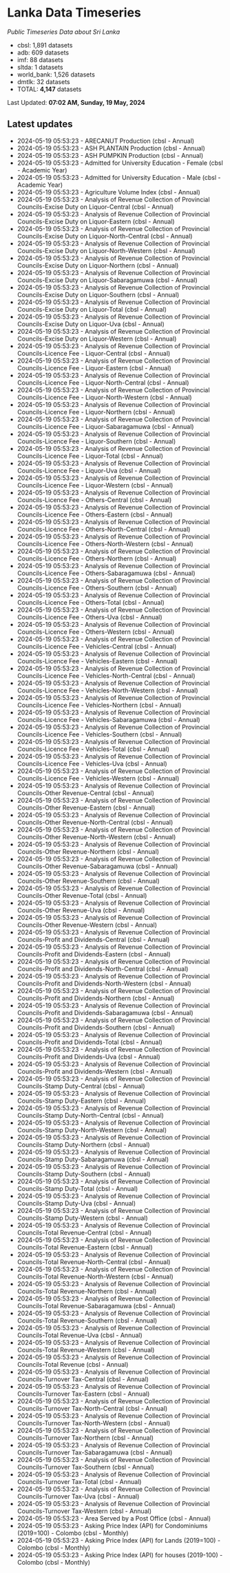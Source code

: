 # Lanka Data Timeseries
*Public Timeseries Data about Sri Lanka*

* cbsl: 1,891 datasets
* adb: 609 datasets
* imf: 88 datasets
* sltda: 1 datasets
* world_bank: 1,526 datasets
* dmtlk: 32 datasets
* TOTAL: **4,147** datasets

Last Updated: **07:02 AM, Sunday, 19 May, 2024**

## Latest updates

* 2024-05-19 05:53:23 - ARECANUT Production (cbsl - Annual)
* 2024-05-19 05:53:23 - ASH PLANTAIN Production (cbsl - Annual)
* 2024-05-19 05:53:23 - ASH PUMPKIN Production (cbsl - Annual)
* 2024-05-19 05:53:23 - Admitted for University Education - Female (cbsl - Academic Year)
* 2024-05-19 05:53:23 - Admitted for University Education - Male (cbsl - Academic Year)
* 2024-05-19 05:53:23 - Agriculture Volume Index (cbsl - Annual)
* 2024-05-19 05:53:23 - Analysis of Revenue Collection of Provincial Councils-Excise Duty on Liquor-Central (cbsl - Annual)
* 2024-05-19 05:53:23 - Analysis of Revenue Collection of Provincial Councils-Excise Duty on Liquor-Eastern (cbsl - Annual)
* 2024-05-19 05:53:23 - Analysis of Revenue Collection of Provincial Councils-Excise Duty on Liquor-North-Central (cbsl - Annual)
* 2024-05-19 05:53:23 - Analysis of Revenue Collection of Provincial Councils-Excise Duty on Liquor-North-Western (cbsl - Annual)
* 2024-05-19 05:53:23 - Analysis of Revenue Collection of Provincial Councils-Excise Duty on Liquor-Northern (cbsl - Annual)
* 2024-05-19 05:53:23 - Analysis of Revenue Collection of Provincial Councils-Excise Duty on Liquor-Sabaragamuwa (cbsl - Annual)
* 2024-05-19 05:53:23 - Analysis of Revenue Collection of Provincial Councils-Excise Duty on Liquor-Southern (cbsl - Annual)
* 2024-05-19 05:53:23 - Analysis of Revenue Collection of Provincial Councils-Excise Duty on Liquor-Total (cbsl - Annual)
* 2024-05-19 05:53:23 - Analysis of Revenue Collection of Provincial Councils-Excise Duty on Liquor-Uva (cbsl - Annual)
* 2024-05-19 05:53:23 - Analysis of Revenue Collection of Provincial Councils-Excise Duty on Liquor-Western (cbsl - Annual)
* 2024-05-19 05:53:23 - Analysis of Revenue Collection of Provincial Councils-Licence Fee - Liquor-Central (cbsl - Annual)
* 2024-05-19 05:53:23 - Analysis of Revenue Collection of Provincial Councils-Licence Fee - Liquor-Eastern (cbsl - Annual)
* 2024-05-19 05:53:23 - Analysis of Revenue Collection of Provincial Councils-Licence Fee - Liquor-North-Central (cbsl - Annual)
* 2024-05-19 05:53:23 - Analysis of Revenue Collection of Provincial Councils-Licence Fee - Liquor-North-Western (cbsl - Annual)
* 2024-05-19 05:53:23 - Analysis of Revenue Collection of Provincial Councils-Licence Fee - Liquor-Northern (cbsl - Annual)
* 2024-05-19 05:53:23 - Analysis of Revenue Collection of Provincial Councils-Licence Fee - Liquor-Sabaragamuwa (cbsl - Annual)
* 2024-05-19 05:53:23 - Analysis of Revenue Collection of Provincial Councils-Licence Fee - Liquor-Southern (cbsl - Annual)
* 2024-05-19 05:53:23 - Analysis of Revenue Collection of Provincial Councils-Licence Fee - Liquor-Total (cbsl - Annual)
* 2024-05-19 05:53:23 - Analysis of Revenue Collection of Provincial Councils-Licence Fee - Liquor-Uva (cbsl - Annual)
* 2024-05-19 05:53:23 - Analysis of Revenue Collection of Provincial Councils-Licence Fee - Liquor-Western (cbsl - Annual)
* 2024-05-19 05:53:23 - Analysis of Revenue Collection of Provincial Councils-Licence Fee - Others-Central (cbsl - Annual)
* 2024-05-19 05:53:23 - Analysis of Revenue Collection of Provincial Councils-Licence Fee - Others-Eastern (cbsl - Annual)
* 2024-05-19 05:53:23 - Analysis of Revenue Collection of Provincial Councils-Licence Fee - Others-North-Central (cbsl - Annual)
* 2024-05-19 05:53:23 - Analysis of Revenue Collection of Provincial Councils-Licence Fee - Others-North-Western (cbsl - Annual)
* 2024-05-19 05:53:23 - Analysis of Revenue Collection of Provincial Councils-Licence Fee - Others-Northern (cbsl - Annual)
* 2024-05-19 05:53:23 - Analysis of Revenue Collection of Provincial Councils-Licence Fee - Others-Sabaragamuwa (cbsl - Annual)
* 2024-05-19 05:53:23 - Analysis of Revenue Collection of Provincial Councils-Licence Fee - Others-Southern (cbsl - Annual)
* 2024-05-19 05:53:23 - Analysis of Revenue Collection of Provincial Councils-Licence Fee - Others-Total (cbsl - Annual)
* 2024-05-19 05:53:23 - Analysis of Revenue Collection of Provincial Councils-Licence Fee - Others-Uva (cbsl - Annual)
* 2024-05-19 05:53:23 - Analysis of Revenue Collection of Provincial Councils-Licence Fee - Others-Western (cbsl - Annual)
* 2024-05-19 05:53:23 - Analysis of Revenue Collection of Provincial Councils-Licence Fee - Vehicles-Central (cbsl - Annual)
* 2024-05-19 05:53:23 - Analysis of Revenue Collection of Provincial Councils-Licence Fee - Vehicles-Eastern (cbsl - Annual)
* 2024-05-19 05:53:23 - Analysis of Revenue Collection of Provincial Councils-Licence Fee - Vehicles-North-Central (cbsl - Annual)
* 2024-05-19 05:53:23 - Analysis of Revenue Collection of Provincial Councils-Licence Fee - Vehicles-North-Western (cbsl - Annual)
* 2024-05-19 05:53:23 - Analysis of Revenue Collection of Provincial Councils-Licence Fee - Vehicles-Northern (cbsl - Annual)
* 2024-05-19 05:53:23 - Analysis of Revenue Collection of Provincial Councils-Licence Fee - Vehicles-Sabaragamuwa (cbsl - Annual)
* 2024-05-19 05:53:23 - Analysis of Revenue Collection of Provincial Councils-Licence Fee - Vehicles-Southern (cbsl - Annual)
* 2024-05-19 05:53:23 - Analysis of Revenue Collection of Provincial Councils-Licence Fee - Vehicles-Total (cbsl - Annual)
* 2024-05-19 05:53:23 - Analysis of Revenue Collection of Provincial Councils-Licence Fee - Vehicles-Uva (cbsl - Annual)
* 2024-05-19 05:53:23 - Analysis of Revenue Collection of Provincial Councils-Licence Fee - Vehicles-Western (cbsl - Annual)
* 2024-05-19 05:53:23 - Analysis of Revenue Collection of Provincial Councils-Other Revenue-Central (cbsl - Annual)
* 2024-05-19 05:53:23 - Analysis of Revenue Collection of Provincial Councils-Other Revenue-Eastern (cbsl - Annual)
* 2024-05-19 05:53:23 - Analysis of Revenue Collection of Provincial Councils-Other Revenue-North-Central (cbsl - Annual)
* 2024-05-19 05:53:23 - Analysis of Revenue Collection of Provincial Councils-Other Revenue-North-Western (cbsl - Annual)
* 2024-05-19 05:53:23 - Analysis of Revenue Collection of Provincial Councils-Other Revenue-Northern (cbsl - Annual)
* 2024-05-19 05:53:23 - Analysis of Revenue Collection of Provincial Councils-Other Revenue-Sabaragamuwa (cbsl - Annual)
* 2024-05-19 05:53:23 - Analysis of Revenue Collection of Provincial Councils-Other Revenue-Southern (cbsl - Annual)
* 2024-05-19 05:53:23 - Analysis of Revenue Collection of Provincial Councils-Other Revenue-Total (cbsl - Annual)
* 2024-05-19 05:53:23 - Analysis of Revenue Collection of Provincial Councils-Other Revenue-Uva (cbsl - Annual)
* 2024-05-19 05:53:23 - Analysis of Revenue Collection of Provincial Councils-Other Revenue-Western (cbsl - Annual)
* 2024-05-19 05:53:23 - Analysis of Revenue Collection of Provincial Councils-Profit and Dividends-Central (cbsl - Annual)
* 2024-05-19 05:53:23 - Analysis of Revenue Collection of Provincial Councils-Profit and Dividends-Eastern (cbsl - Annual)
* 2024-05-19 05:53:23 - Analysis of Revenue Collection of Provincial Councils-Profit and Dividends-North-Central (cbsl - Annual)
* 2024-05-19 05:53:23 - Analysis of Revenue Collection of Provincial Councils-Profit and Dividends-North-Western (cbsl - Annual)
* 2024-05-19 05:53:23 - Analysis of Revenue Collection of Provincial Councils-Profit and Dividends-Northern (cbsl - Annual)
* 2024-05-19 05:53:23 - Analysis of Revenue Collection of Provincial Councils-Profit and Dividends-Sabaragamuwa (cbsl - Annual)
* 2024-05-19 05:53:23 - Analysis of Revenue Collection of Provincial Councils-Profit and Dividends-Southern (cbsl - Annual)
* 2024-05-19 05:53:23 - Analysis of Revenue Collection of Provincial Councils-Profit and Dividends-Total (cbsl - Annual)
* 2024-05-19 05:53:23 - Analysis of Revenue Collection of Provincial Councils-Profit and Dividends-Uva (cbsl - Annual)
* 2024-05-19 05:53:23 - Analysis of Revenue Collection of Provincial Councils-Profit and Dividends-Western (cbsl - Annual)
* 2024-05-19 05:53:23 - Analysis of Revenue Collection of Provincial Councils-Stamp Duty-Central (cbsl - Annual)
* 2024-05-19 05:53:23 - Analysis of Revenue Collection of Provincial Councils-Stamp Duty-Eastern (cbsl - Annual)
* 2024-05-19 05:53:23 - Analysis of Revenue Collection of Provincial Councils-Stamp Duty-North-Central (cbsl - Annual)
* 2024-05-19 05:53:23 - Analysis of Revenue Collection of Provincial Councils-Stamp Duty-North-Western (cbsl - Annual)
* 2024-05-19 05:53:23 - Analysis of Revenue Collection of Provincial Councils-Stamp Duty-Northern (cbsl - Annual)
* 2024-05-19 05:53:23 - Analysis of Revenue Collection of Provincial Councils-Stamp Duty-Sabaragamuwa (cbsl - Annual)
* 2024-05-19 05:53:23 - Analysis of Revenue Collection of Provincial Councils-Stamp Duty-Southern (cbsl - Annual)
* 2024-05-19 05:53:23 - Analysis of Revenue Collection of Provincial Councils-Stamp Duty-Total (cbsl - Annual)
* 2024-05-19 05:53:23 - Analysis of Revenue Collection of Provincial Councils-Stamp Duty-Uva (cbsl - Annual)
* 2024-05-19 05:53:23 - Analysis of Revenue Collection of Provincial Councils-Stamp Duty-Western (cbsl - Annual)
* 2024-05-19 05:53:23 - Analysis of Revenue Collection of Provincial Councils-Total Revenue-Central (cbsl - Annual)
* 2024-05-19 05:53:23 - Analysis of Revenue Collection of Provincial Councils-Total Revenue-Eastern (cbsl - Annual)
* 2024-05-19 05:53:23 - Analysis of Revenue Collection of Provincial Councils-Total Revenue-North-Central (cbsl - Annual)
* 2024-05-19 05:53:23 - Analysis of Revenue Collection of Provincial Councils-Total Revenue-North-Western (cbsl - Annual)
* 2024-05-19 05:53:23 - Analysis of Revenue Collection of Provincial Councils-Total Revenue-Northern (cbsl - Annual)
* 2024-05-19 05:53:23 - Analysis of Revenue Collection of Provincial Councils-Total Revenue-Sabaragamuwa (cbsl - Annual)
* 2024-05-19 05:53:23 - Analysis of Revenue Collection of Provincial Councils-Total Revenue-Southern (cbsl - Annual)
* 2024-05-19 05:53:23 - Analysis of Revenue Collection of Provincial Councils-Total Revenue-Uva (cbsl - Annual)
* 2024-05-19 05:53:23 - Analysis of Revenue Collection of Provincial Councils-Total Revenue-Western (cbsl - Annual)
* 2024-05-19 05:53:23 - Analysis of Revenue Collection of Provincial Councils-Total Revenue (cbsl - Annual)
* 2024-05-19 05:53:23 - Analysis of Revenue Collection of Provincial Councils-Turnover Tax-Central (cbsl - Annual)
* 2024-05-19 05:53:23 - Analysis of Revenue Collection of Provincial Councils-Turnover Tax-Eastern (cbsl - Annual)
* 2024-05-19 05:53:23 - Analysis of Revenue Collection of Provincial Councils-Turnover Tax-North-Central (cbsl - Annual)
* 2024-05-19 05:53:23 - Analysis of Revenue Collection of Provincial Councils-Turnover Tax-North-Western (cbsl - Annual)
* 2024-05-19 05:53:23 - Analysis of Revenue Collection of Provincial Councils-Turnover Tax-Northern (cbsl - Annual)
* 2024-05-19 05:53:23 - Analysis of Revenue Collection of Provincial Councils-Turnover Tax-Sabaragamuwa (cbsl - Annual)
* 2024-05-19 05:53:23 - Analysis of Revenue Collection of Provincial Councils-Turnover Tax-Southern (cbsl - Annual)
* 2024-05-19 05:53:23 - Analysis of Revenue Collection of Provincial Councils-Turnover Tax-Total (cbsl - Annual)
* 2024-05-19 05:53:23 - Analysis of Revenue Collection of Provincial Councils-Turnover Tax-Uva (cbsl - Annual)
* 2024-05-19 05:53:23 - Analysis of Revenue Collection of Provincial Councils-Turnover Tax-Western (cbsl - Annual)
* 2024-05-19 05:53:23 - Area Served by a Post Office (cbsl - Annual)
* 2024-05-19 05:53:23 - Asking Price Index (API) for Condominiums (2019=100) - Colombo (cbsl - Monthly)
* 2024-05-19 05:53:23 - Asking Price Index (API) for Lands (2019=100) - Colombo (cbsl - Monthly)
* 2024-05-19 05:53:23 - Asking Price Index (API) for houses (2019-100) - Colombo (cbsl - Monthly)